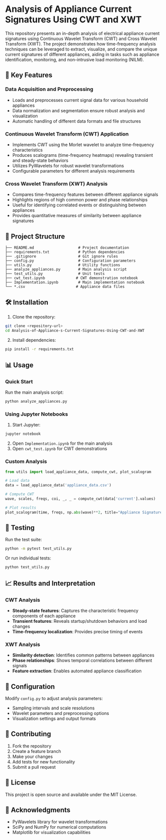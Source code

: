 # Analysis of Appliance Current Signatures Using CWT and XWT

This repository presents an in-depth analysis of electrical appliance current signatures using Continuous Wavelet Transform (CWT) and Cross Wavelet Transform (XWT). The project demonstrates how time-frequency analysis techniques can be leveraged to extract, visualize, and compare the unique current signatures of different appliances, aiding in tasks such as appliance identification, monitoring, and non-intrusive load monitoring (NILM).

## 🚀 Key Features

### Data Acquisition and Preprocessing
- Loads and preprocesses current signal data for various household appliances
- Data normalization and segmentation ensure robust analysis and visualization
- Automatic handling of different data formats and file structures

### Continuous Wavelet Transform (CWT) Application
- Implements CWT using the Morlet wavelet to analyze time-frequency characteristics
- Produces scalograms (time-frequency heatmaps) revealing transient and steady-state behaviors
- Utilizes PyWavelets for robust wavelet transformations
- Configurable parameters for different analysis requirements

### Cross Wavelet Transform (XWT) Analysis
- Compares time-frequency features between different appliance signals
- Highlights regions of high common power and phase relationships
- Useful for identifying correlated events or distinguishing between appliances
- Provides quantitative measures of similarity between appliance signatures

## 📁 Project Structure

```
├── README.md                    # Project documentation
├── requirements.txt             # Python dependencies
├── .gitignore                   # Git ignore rules
├── config.py                    # Configuration parameters
├── utils.py                     # Utility functions
├── analyze_appliances.py        # Main analysis script
├── test_utils.py                # Unit tests
├── cwt_test.ipynb              # CWT demonstration notebook
├── Implementation.ipynb         # Main implementation notebook
└── *.csv                       # Appliance data files
```

## 🛠️ Installation

1. Clone the repository:
```bash
git clone <repository-url>
cd Analysis-of-Appliance-s-Current-Signatures-Using-CWT-and-XWT
```

2. Install dependencies:
```bash
pip install -r requirements.txt
```

## 📊 Usage

### Quick Start
Run the main analysis script:
```bash
python analyze_appliances.py
```

### Using Jupyter Notebooks
1. Start Jupyter:
```bash
jupyter notebook
```

2. Open `Implementation.ipynb` for the main analysis
3. Open `cwt_test.ipynb` for CWT demonstrations

### Custom Analysis
```python
from utils import load_appliance_data, compute_cwt, plot_scalogram

# Load data
data = load_appliance_data('appliance_data.csv')

# Compute CWT
wave, scales, freqs, coi, _, _ = compute_cwt(data['current'].values)

# Plot results
plot_scalogram(time, freqs, np.abs(wave)**2, title="Appliance Signature")
```

## 🧪 Testing

Run the test suite:
```bash
python -m pytest test_utils.py
```

Or run individual tests:
```bash
python test_utils.py
```

## 📈 Results and Interpretation

### CWT Analysis
- **Steady-state features**: Captures the characteristic frequency components of each appliance
- **Transient features**: Reveals startup/shutdown behaviors and load changes
- **Time-frequency localization**: Provides precise timing of events

### XWT Analysis
- **Similarity detection**: Identifies common patterns between appliances
- **Phase relationships**: Shows temporal correlations between different signals
- **Feature extraction**: Enables automated appliance classification

## 🔧 Configuration

Modify `config.py` to adjust analysis parameters:
- Sampling intervals and scale resolutions
- Wavelet parameters and preprocessing options
- Visualization settings and output formats

## 🤝 Contributing

1. Fork the repository
2. Create a feature branch
3. Make your changes
4. Add tests for new functionality
5. Submit a pull request

## 📄 License

This project is open source and available under the MIT License.

## 🙏 Acknowledgments

- PyWavelets library for wavelet transformations
- SciPy and NumPy for numerical computations
- Matplotlib for visualization capabilities
